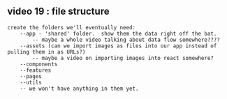 ## video 19 : file structure

    create the folders we'll eventually need:
        --app - 'shared' folder.  show them the data right off the bat.
            -- maybe a whole video talking about data flow somewhere????
        --assets (can we import images as files into our app instead of pulling them in as URLs?)
            -- maybe a video on importing images into react somewhere?
        --components
        --features
        --pages
        --utils
        -- we won't have anything in them yet.
